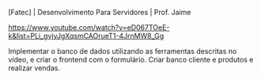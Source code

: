 [Fatec] | Desenvolvimento Para Servidores | Prof. Jaime

https://www.youtube.com/watch?v=eD067TOeE-k&list=PLi_gvjvJgXqsmCAOrueT1-4JrnMW8_Gg

Implementar o banco de dados utilizando as ferramentas descritas no vídeo, e criar o frontend com o formulário.
Criar banco cliente e produtos e realizar vendas.
